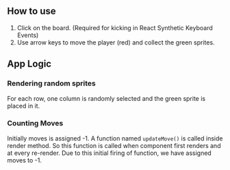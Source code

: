## How to use

1. Click on the board. (Required for kicking in React Synthetic Keyboard Events)
1. Use arrow keys to move the player (red) and collect the green sprites.

## App Logic

### Rendering random sprites
For each row, one column is randomly selected and the green sprite is placed in it.

### Counting Moves
Initially moves is assigned -1. A function named `updateMove()` is called inside render method. So this function is called when component first renders and at every re-render. Due to this initial firing of function, we have assigned moves to -1.
